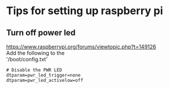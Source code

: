 # Tips for setting up raspberry pi

## Turn off power led
https://www.raspberrypi.org/forums/viewtopic.php?t=149126  
Add the following to the  
'/boot/config.txt'  
```
# Disable the PWR LED
dtparam=pwr_led_trigger=none
dtparam=pwr_led_activelow=off
```
